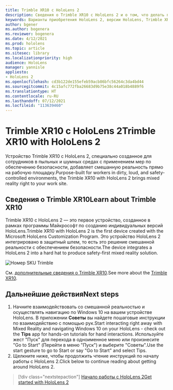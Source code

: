 ```yaml
---
title: Trimble XR10 с HoloLens 2
description: Сведения о Trimble XR10 с HoloLens 2 и о том, что делать после получения устройства.
keywords: Варианты приобретения HoloLens 2, версии HoloLens, Trimble XR10
author: bgener
ms.author: bogenera
ms.reviewer: bogenera
ms.date: 4/12/2021
ms.prod: hololens
ms.topic: article
ms.sitesec: library
ms.localizationpriority: high
audience: HoloLens
manager: yannisle
appliesto:
- HoloLens 2
ms.openlocfilehash: cd3b122de155efeb59acb86bfc56264c3da4bd44
ms.sourcegitcommit: 4c15afc772fba26683d9b75e38c44a018b4889f6
ms.translationtype: HT
ms.contentlocale: ru-RU
ms.lasthandoff: 07/12/2021
ms.locfileid: "113639460"
---
```

# <a name="trimble-xr10-with-hololens-2"></a><span data-ttu-id="1efb0-104">Trimble XR10 с HoloLens 2</span><span class="sxs-lookup"><span data-stu-id="1efb0-104">Trimble XR10 with HoloLens 2</span></span>

<span data-ttu-id="1efb0-105">Устройство Trimble XR10 с HoloLens 2, специально созданное для сотрудников в пыльных и шумных средах с применением мер по обеспечению безопасности, добавляет смешанную реальность прямо на рабочую площадку.</span><span class="sxs-lookup"><span data-stu-id="1efb0-105">Purpose-built for workers in dirty, loud, and safety-controlled environments, the Trimble XR10 with HoloLens 2 brings mixed reality right to your work site.</span></span>

## <a name="learn-about-trimble-xr10"></a><span data-ttu-id="1efb0-106">Сведения о Trimble XR10</span><span class="sxs-lookup"><span data-stu-id="1efb0-106">Learn about Trimble XR10</span></span>

<span data-ttu-id="1efb0-107">Trimble XR10 с HoloLens 2 — это первое устройство, созданное в рамках программы Майкрософт по созданию индивидуальных версий HoloLens.</span><span class="sxs-lookup"><span data-stu-id="1efb0-107">Trimble XR10 with HoloLens 2 is the first device created with the Microsoft HoloLens Customization Program.</span></span> <span data-ttu-id="1efb0-108">Это устройство HoloLens 2 интегрировано в защитный шлем, то есть это решение смешанной реальности с обеспечением безопасности.</span><span class="sxs-lookup"><span data-stu-id="1efb0-108">The device integrates a HoloLens 2 into a hard hat to produce safety-first mixed reality solution.</span></span>

![Номер SKU Trimble](./images/trimble-ed.png)

<span data-ttu-id="1efb0-110">См. [дополнительные сведения о Trimble XR10](https://fieldtech.trimble.com/en/product/trimble-xr10-with-hololens-2).</span><span class="sxs-lookup"><span data-stu-id="1efb0-110">See more about the [Trimble XR10](https://fieldtech.trimble.com/en/product/trimble-xr10-with-hololens-2).</span></span>

## <a name="next-steps"></a><span data-ttu-id="1efb0-111">Дальнейшие действия</span><span class="sxs-lookup"><span data-stu-id="1efb0-111">Next steps</span></span>

1. <span data-ttu-id="1efb0-112">Начните взаимодействовать со смешанной реальностью и осуществлять навигацию по Windows 10 на вашем устройстве HoloLens. В приложении **Советы** вы найдете пошаговые инструкции по взаимодействию с помощью рук.</span><span class="sxs-lookup"><span data-stu-id="1efb0-112">Start interacting right away with Mixed Reality and navigating Windows 10 on your HoloLens - check out the **Tips** app for hands-on tutorials for hand interactions.</span></span> <span data-ttu-id="1efb0-113">Используйте жест "Пуск" для перехода в одноименное меню или произнесите "Go to Start" (Перейти в меню "Пуск") и выберите "Советы".</span><span class="sxs-lookup"><span data-stu-id="1efb0-113">Use the start gesture to go to Start or say "Go to Start" and select Tips.</span></span>
1. <span data-ttu-id="1efb0-114">Щелкните ниже, чтобы продолжить чтение инструкций по началу работы с HoloLens 2.</span><span class="sxs-lookup"><span data-stu-id="1efb0-114">Click below to continue reading about getting around HoloLens 2.</span></span>

> [!div class="nextstepaction"]
> [<span data-ttu-id="1efb0-115">Начало работы с HoloLens 2</span><span class="sxs-lookup"><span data-stu-id="1efb0-115">Get started with HoloLens 2</span></span>](hololens2-basic-usage.md)